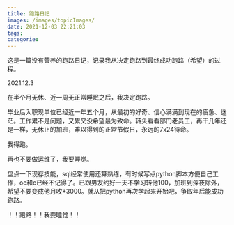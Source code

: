 ```yaml
---
title: 跑路日记
images: /images/topicImages/
date: 2021-12-03 22:21:03
tags:
categorie:
---
```


这是一篇没有营养的跑路日记，记录我从决定跑路到最终成功跑路（希望）的过程。

<!-- more -->

2021.12.3

在半个月无休、近一周无正常睡眠之后，我决定跑路。

毕业后入职现单位已经近一年五个月，从最初的好奇、信心满满到现在的疲惫、迷茫。工作累不是问题，又累又没希望最为致命。转头看看部门老员工，再干几年还是一样，无休止的加班，难以得到的正常节假日，永远的7x24待命。

我得跑。

再也不要做运维了，我要睡觉。

盘点一下现存技能，sql经常使用还算熟练，有时候写点python脚本方便自己工作，oc和c已经不记得了。已跟男友约好一天不学习转他100，加班到深夜除外，希望不要变成他月收+3000。就从把python再次学起来开始吧，争取年后能成功跑路。

！！跑路！！我要睡觉！！



